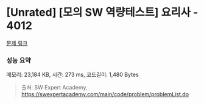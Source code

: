 # [Unrated] [모의 SW 역량테스트] 요리사 - 4012 

[문제 링크](https://swexpertacademy.com/main/code/problem/problemDetail.do?contestProbId=AWIeUtVakTMDFAVH) 

### 성능 요약

메모리: 23,184 KB, 시간: 273 ms, 코드길이: 1,480 Bytes



> 출처: SW Expert Academy, https://swexpertacademy.com/main/code/problem/problemList.do